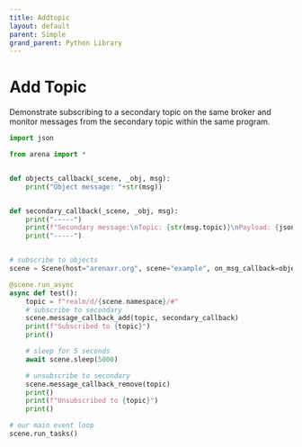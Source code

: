 ```yaml
---
title: Addtopic
layout: default
parent: Simple
grand_parent: Python Library
---
```


# Add Topic

Demonstrate subscribing to a secondary topic on the same broker and monitor
messages from the secondary topic within the same program.

```python
import json

from arena import *


def objects_callback(_scene, _obj, msg):
    print("Object message: "+str(msg))


def secondary_callback(_scene, _obj, msg):
    print("-----")
    print(f"Secondary message:\nTopic: {str(msg.topic)}\nPayload: {json.loads(msg.payload)}")
    print("-----")


# subscribe to objects
scene = Scene(host="arenaxr.org", scene="example", on_msg_callback=objects_callback)

@scene.run_async
async def test():
    topic = f"realm/d/{scene.namespace}/#"
    # subscribe to secondary
    scene.message_callback_add(topic, secondary_callback)
    print(f"Subscribed to {topic}")
    print()

    # sleep for 5 seconds
    await scene.sleep(5000)

    # unsubscribe to secondary
    scene.message_callback_remove(topic)
    print()
    print(f"Unsubscribed to {topic}")
    print()

# our main event loop
scene.run_tasks()
```
